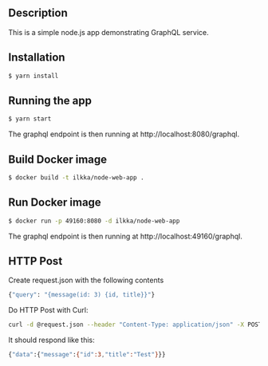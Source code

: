 ## Description

This is a simple node.js app demonstrating GraphQL service.

## Installation

```bash
$ yarn install
```

## Running the app

```bash
$ yarn start
```
The graphql endpoint is then running at http://localhost:8080/graphql.

## Build Docker image

```bash
$ docker build -t ilkka/node-web-app .
```

## Run Docker image

```bash
$ docker run -p 49160:8080 -d ilkka/node-web-app
```
The graphql endpoint is then running at http://localhost:49160/graphql.

## HTTP Post

Create request.json with the following contents

```bash
{"query": "{message(id: 3) {id, title}}"}
```

Do HTTP Post with Curl:

```bash
curl -d @request.json --header "Content-Type: application/json" -X POST http://localhost:8080/graphql
```

It should respond like this:

```bash
{"data":{"message":{"id":3,"title":"Test"}}}
```
